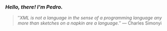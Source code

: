 ### *Hello, there! I'm Pedro.*
> ″*XML is not a language in the sense of a programming language any more than sketches on a napkin are a language.*″
 — Charles Simonyi

